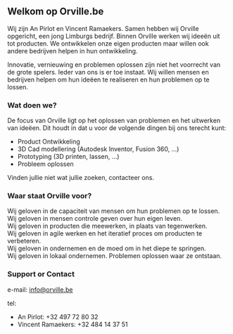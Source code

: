 ## Welkom op Orville.be

Wij zijn An Pirlot en Vincent Ramaekers. Samen hebben wij Orville opgericht, een jong Limburgs bedrijf. Binnen Orville werken wij ideeën uit tot producten. We ontwikkelen onze eigen producten maar willen ook andere bedrijven helpen in hun ontwikkeling.

Innovatie, vernieuwing en problemen oplossen zijn niet het voorrecht van de grote spelers. Ieder van ons is er toe instaat. Wij willen mensen en bedrijven helpen om hun ideëen te realiseren en hun problemen op te lossen.

### Wat doen we?
De focus van Orville ligt op het oplossen van problemen en het uitwerken van ideëen. Dit houdt in dat u voor de volgende dingen bij ons terecht kunt:
- Product Ontwikkeling
- 3D Cad modellering (Autodesk Inventor, Fusion 360, ...)
- Prototyping (3D printen, lassen, ...)
- Probleem oplossen

Vinden jullie niet wat jullie zoeken, contacteer ons.


### Waar staat Orville voor?
Wij geloven in de capaciteit van mensen om hun problemen op te lossen.  
Wij geloven in mensen controle geven over hun eigen leven.  
Wij geloven in producten die meewerken, in plaats van tegenwerken.  
Wij geloven in agile werken en het iteratief proces om producten te verbeteren.  
Wij geloven in ondernemen en de moed om in het diepe te springen.  
Wij geloven in lokaal ondernemen. Problemen oplossen waar ze ontstaan.  


### Support or Contact

e-mail: info@orville.be

tel:  
* An Pirlot: +32 497 72 80 32
* Vincent Ramaekers: +32 484 14 37 51
